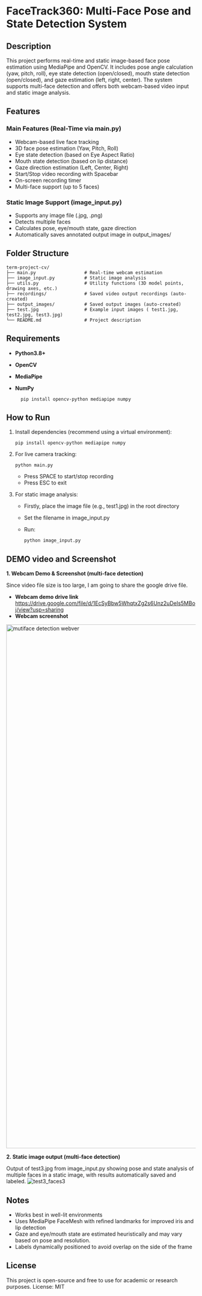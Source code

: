 # FaceTrack360: Multi-Face Pose and State Detection System 

## Description

This project performs real-time and static image-based face pose estimation using MediaPipe and OpenCV. It includes pose angle calculation (yaw, pitch, roll), eye state detection (open/closed), mouth state detection (open/closed), and gaze estimation (left, right, center). The system supports multi-face detection and offers both webcam-based video input and static image analysis.

## Features

### Main Features (Real-Time via main.py)

- Webcam-based live face tracking
- 3D face pose estimation (Yaw, Pitch, Roll)
- Eye state detection (based on Eye Aspect Ratio)
- Mouth state detection (based on lip distance)
- Gaze direction estimation (Left, Center, Right)
- Start/Stop video recording with Spacebar
- On-screen recording timer
- Multi-face support (up to 5 faces)

### Static Image Support (image_input.py)
- Supports any image file (.jpg, .png)
- Detects multiple faces
- Calculates pose, eye/mouth state, gaze direction
- Automatically saves annotated output image in output_images/

## Folder Structure
    term-project-cv/
    ├── main.py                  # Real-time webcam estimation
    ├── image_input.py           # Static image analysis
    ├── utils.py                 # Utility functions (3D model points, drawing axes, etc.)
    ├── recordings/              # Saved video output recordings (auto-created)
    ├── output_images/           # Saved output images (auto-created)
    ├── test.jpg                 # Example input images ( test1.jpg, test2.jpg, test3.jpg)
    └── README.md                # Project description 

## Requirements
- **Python3.8+**
- **OpenCV**
- **MediaPipe**
- **NumPy**

        pip install opencv-python mediapipe numpy

## How to Run
1. Install dependencies (recommend using a virtual environment):

       pip install opencv-python mediapipe numpy

2. For live camera tracking:

       python main.py
    - Press SPACE to start/stop recording
    - Press ESC to exit

3. For static image analysis:
    - Firstly, place the image file (e.g., test1.jpg) in the root directory
    - Set the filename in image_input.py
    - Run:

          python image_input.py


## DEMO video and Screenshot
**1. Webcam Demo & Screenshot (multi-face detection)**

Since video file size is too large, I am going to share the google drive file.
- **Webcam demo drive link**
https://drive.google.com/file/d/1EcSyBbw5WhqtxZg2s6Unz2uDeIs5MBoj/view?usp=sharing
- **Webcam screenshot**
<img width="1391" alt="mutiface detection webver" src="https://github.com/user-attachments/assets/dfbea0a5-417a-4c1b-a680-8e7852a5e679" />

**2. Static image output (multi-face detection)**

Output of test3.jpg from image_input.py showing pose and state analysis of multiple faces in a static image, with results automatically saved and labeled.
![test3_faces3](https://github.com/user-attachments/assets/7ea815f7-c841-4f6f-a4a3-a49179e2498e)

## Notes
- Works best in well-lit environments
- Uses MediaPipe FaceMesh with refined landmarks for improved iris and lip detection
- Gaze and eye/mouth state are estimated heuristically and may vary based on pose and resolution.
- Labels dynamically positioned to avoid overlap on the side of the frame

## License
This project is open-source and free to use for academic or research purposes. License: MIT

